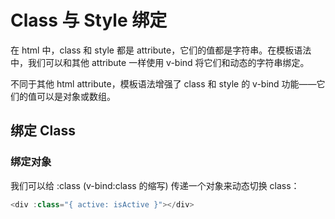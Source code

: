 # Class 与 Style 绑定

在 html 中，class 和 style 都是 attribute，它们的值都是字符串。在模板语法中，我们可以和其他 attribute 一样使用 v-bind 将它们和动态的字符串绑定。

不同于其他 html attribute，模板语法增强了 class 和 style 的 v-bind 功能——它们的值可以是对象或数组。

## 绑定 Class

### 绑定对象

我们可以给 :class (v-bind:class 的缩写) 传递一个对象来动态切换 class：

```js
<div :class="{ active: isActive }"></div>
```
